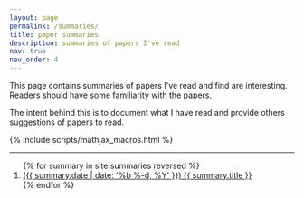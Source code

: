 ```yaml
---
layout: page
permalink: /summaries/
title: paper summaries
description: summaries of papers I've read
nav: true
nav_order: 4
---
```


This page contains summaries of papers I've read and find are interesting. Readers should have some familiarity with the papers.

The intent behind this is to document what I have read and provide others suggestions of papers to read.

{% include scripts/mathjax_macros.html %}

---

<ol>
    {% for summary in site.summaries reversed %}
    <li>
        <a href="{{ summary.url | relative_url }}">
            ({{ summary.date | date: '%b %-d, %Y' }})
            {{ summary.title }}
        </a>
    </li>
    {% endfor %}
</ol>
